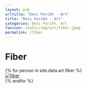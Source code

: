 ```yaml
---
layout: pub
urltitle: "Devi Parikh - Art"
title: "Devi Parikh - Art"
categories: Devi Parikh, Art
favicon: static/img/art/fiber.jpeg
permalink: /fiber
---
```


# Fiber

<div class = 'art'>
  {% for person in site.data.art.fiber %}
  <div class = 'artpiece'>
    <a href = '{{ person.link }}'><img src = '{{person.link}}' alt = 'fiber'></a>
  </div>
  {% endfor %}
</div>